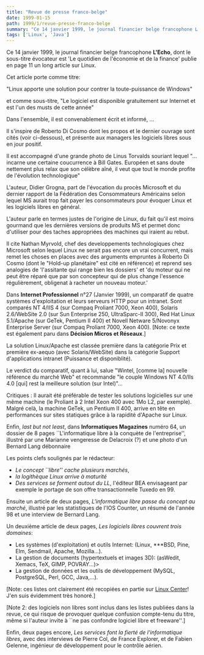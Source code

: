 ```yaml
---
title: "Revue de presse franco-belge"
date: 1999-01-15
path: 1999/1/revue-presse-franco-belge
summary: "Ce 14 janvier 1999, le journal financier belge francophone L'Echo, dont le sous-titre évocateur est 'Le quotidien de l'économie et de la finance' publie en page 11 un long article sur Linux."
tags: ['Linux', 'Java']
---
```


<P>Ce 14 janvier 1999, le journal financier belge francophone <B>L'Echo</B>,
dont le sous-titre évocateur est 'Le quotidien de l'économie et de la
finance' publie en page 11 un long article sur Linux.</P>

<P>Cet article porte comme titre:</P>

<P>"Linux apporte une solution pour contrer la toute-puissance de Windows"</P>

<P>et comme sous-titre, "Le logiciel est disponible gratuitement sur
Internet et est l'un des musts de cette année"</P>

<P>Dans l'ensemble, il est convenablement écrit et informé, ...</P>

<P>Il s'inspire de Roberto Di Cosmo dont les propos et le dernier ouvrage
sont cités (voir ci-dessous), et présente aux managers les logiciels
libres sous en jour positif.</P>

<P>Il est accompagné d'une grande photo de Linus Torvalds souriant lequel
"... incarne une certaine coucurrence à Bill Gates. Européen et sans
doute nettement plus relax que son célèbre aîné, il veut que tout le
monde profite de l'évolution technologique"</P>

<P>L'auteur, Didier Grogna, part de l'évocation du procès Microsoft et du
dernier rapport de la Fédération des Consommateurs Américains selon
lequel MS aurait trop fait payer les consommateurs pour évoquer Linux et
les logiciels libres en général.</P>

<P>L'auteur parle en termes justes de l'origine de Linux, du fait qu'il est
moins gourmand que les dernières versions de produits MS et permet donc
d'utiliser pour des taches appropriées des machines qui iraient au
rebut.</P>

<P>Il cite Nathan Myrvold, chef des developpements technologiques chez
Microsoft selon lequel Linux ne serait pas encore un vrai concurrent,
mais remet les choses en places avec des arguments empruntes à Roberto
Di Cosmo (dont le "Hold-up planétaire" est cité en référence) et reprend
ses analogies de 'l'assitante qui range bien les dossiers' et 'du moteur
qui ne peut être réparé que par son concepteur qui de plus change
l'essence régulièrement, obligenat à racheter un nouveau moteur.'</P>

<P>Dans <B>Internet Professionnel</B> n°27 (Janvier 1999), un comparatif de
quatre systèmes d'exploitation et leurs serveurs HTTP pour un intranet.
Sont comparés NT 4/IIS 4 (sur Compaq Proliant 7000, Xeon 400), Solaris
2.6/WebSite 2.0 (sur Sun Enterprise 250, UltraSparc-II 300), Red Hat
Linux 5.1/Apache (sur GeTek, Pentium II 400) et Novell Netware 5/Novonyx
Enterprise Server (sur Compaq Proliant 7000, Xeon 400).
[Note: ce texte est également paru dans <B>Décision Micros et Réseaux</B>.]</P>

<P>La solution Linux/Apache est classée première dans la catégorie Prix
et première ex-aequo (avec Solaris/WebSite) dans la catégorie Support
d'applications intranet (Puissance et disponiblité).</P>

<P>Le verdict du comparatif, quant à lui, salue "Wintel, [comme la] nouvelle
référence du marché Web" et recommande "le couple Windows NT 4.0/IIs 4.0
[qui] rest la meilleure solution (sur Intel)"...</P>

<P>Critiques : Il aurait été préférable de tester les solutions logicielles
sur une même machine (le Proliant à 2 Intel Xeon 400 avec 1Mo L2, par
exemple). Malgré celà, la machine GeTek, un Pentium II 400, arrive en
tête en performances sur sites statiques grâce à la rapidité d'Apache
sur Linux.</P>

<P>Enfin, <EM>last but not least</EM>, dans <B>Informatiques Magazines</B>
numéro 64, un dossier de 8 pages ``L'informatique libre à la conquète
de l'entreprise'', illustré par une Marianne vengeresse de Delacroix
(?) et une photo d'un Bernard Lang débonnaire</P>

<P>Les points clefs soulignés par le rédacteur:</P>

<UL>

<LI><EM>Le concept ``libre'' cache plusieurs marchés</EM>,
<LI><EM>la logithèque Linux arrive à maturité</EM>
<LI><EM>Des services se forment autout du LL</EM>, l'éditeur BEA envisageant
par exemple le portage de son offre transactionnelle Tuxedo en 99.
</UL>

<P>Ensuite un article de deux pages, <EM>L'informatique libre passe du concept
au marché</EM>, illustré par les statistiques de l'IOS Counter,
un résumé de l'année 98 et une interview de Bernard Lang.</P>

<P>Un deuxième article de deux pages, <EM>Les logiciels libres couvrent
trois domaines</EM>:</P>

<UL>

<LI>Les systèmes (d'exploitation) et outils Internet: (Linux,
***BSD, Pine, Elm, Sendmail, Apache, Mozilla...).
<LI>La gestion de documents (hypertextuels et images 3D):
(asWedit, Xemacs, TeX, GIMP, POVRAY...)&gt;
<LI>La gestion de données et les outils de développement
(MySQL, PostgreSQL, Perl, GCC, Java,...).
</UL>

<P>[Note: ces listes ont clairement été recopiées en partie sur
<A HREF="http://www.linux-center.org/">Linux Center</A>! J'en suis
évidemment très honoré.]</P>

<P>[Note 2: des logiciels non libres sont inclus dans les listes publiées
dans la revue, ce qui risque de provoquer quelque confusion compte-tenu
du titre, même si l'auteur invite à ``ne pas confondre logiciel libre
et freeware''.]</P>

<P>Enfin, deux pages encore, <EM>Les services font la fierté de
l'informatique libres</EM>, avec des interviews de Pierre Col, de
France Explorer, et de Fabien Gelenne, ingénieur de développement pour
le contrôle aérien.</P>


